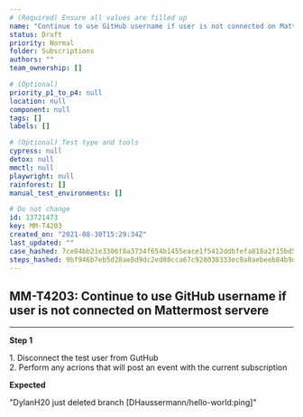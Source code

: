 ```yaml
---
# (Required) Ensure all values are filled up
name: "Continue to use GitHub username if user is not connected on Mattermost servere"
status: Draft
priority: Normal
folder: Subscriptions
authors: ""
team_ownership: []

# (Optional)
priority_p1_to_p4: null
location: null
component: null
tags: []
labels: []

# (Optional) Test type and tools
cypress: null
detox: null
mmctl: null
playwright: null
rainforest: []
manual_test_environments: []

# Do not change
id: 13721473
key: MM-T4203
created_on: "2021-08-30T15:29:34Z"
last_updated: ""
case_hashed: 7ce84bb21e3306f8a3734f654b1455eace1f5412ddbfefa818a2f15bd5e07ea855f5b988231e7e787a048fb587f70755
steps_hashed: 9bf946b7eb5d28ae8d9dc2ed80cca67c928038333ec0a8aebeeb84b9df07a0183eb4a828ce478fcd4cd2a81f5d0a2fe9
---
```


<!-- (Auto-generated) Based on frontmatter's "key" and "name" -->

## MM-T4203: Continue to use GitHub username if user is not connected on Mattermost servere

---

**Step 1**

1\. Disconnect the test user from GutHub\
2\. Perform any acrions that will post an event with the current subscription

**Expected**

"DylanH20 just deleted branch \[DHaussermann/hello-world:ping]"

